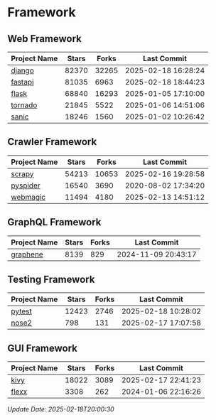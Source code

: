 # Framework

## Web Framework
| Project Name | Stars | Forks | Last Commit |
| ------------ | ----- | ----- | ----------- |
| [django](https://github.com/django/django) | 82370 | 32265 | 2025-02-18 16:28:24 |
| [fastapi](https://github.com/fastapi/fastapi) | 81035 | 6963 | 2025-02-18 18:44:23 |
| [flask](https://github.com/pallets/flask) | 68840 | 16293 | 2025-01-05 17:10:00 |
| [tornado](https://github.com/tornadoweb/tornado) | 21845 | 5522 | 2025-01-06 14:51:06 |
| [sanic](https://github.com/sanic-org/sanic) | 18246 | 1560 | 2025-01-02 10:26:42 |

## Crawler Framework
| Project Name | Stars | Forks | Last Commit |
| ------------ | ----- | ----- | ----------- |
| [scrapy](https://github.com/scrapy/scrapy) | 54213 | 10653 | 2025-02-16 19:28:58 |
| [pyspider](https://github.com/binux/pyspider) | 16540 | 3690 | 2020-08-02 17:34:20 |
| [webmagic](https://github.com/code4craft/webmagic) | 11494 | 4180 | 2025-02-13 14:51:12 |

## GraphQL Framework
| Project Name | Stars | Forks | Last Commit |
| ------------ | ----- | ----- | ----------- |
| [graphene](https://github.com/graphql-python/graphene) | 8139 | 829 | 2024-11-09 20:43:17 |

## Testing Framework
| Project Name | Stars | Forks | Last Commit |
| ------------ | ----- | ----- | ----------- |
| [pytest](https://github.com/pytest-dev/pytest) | 12423 | 2746 | 2025-02-18 10:28:02 |
| [nose2](https://github.com/nose-devs/nose2) | 798 | 131 | 2025-02-17 17:07:58 |

## GUI Framework
| Project Name | Stars | Forks | Last Commit |
| ------------ | ----- | ----- | ----------- |
| [kivy](https://github.com/kivy/kivy) | 18022 | 3089 | 2025-02-17 22:41:23 |
| [flexx](https://github.com/flexxui/flexx) | 3308 | 262 | 2024-01-06 22:16:26 |

*Update Date: 2025-02-18T20:00:30*